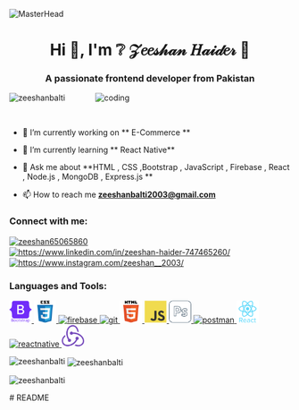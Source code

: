 ![MasterHead](https://s3.amazonaws.com/thumbnails.venngage.com/template/b62908cb-3cf7-4ae9-8c38-46d078a11d31.png) 
 <h1 align="center">Hi 👋, I'm ❔ 𝒵𝑒𝑒𝓈𝒽𝒶𝓃 𝐻𝒶𝒾𝒹𝑒𝓇  🎀</h1>
<h3 align="center">A passionate frontend developer from Pakistan</h3>
<img align="right" width="350" src="https://miro.medium.com/max/1280/1*0FqDC0_r1f5xFz3IywLYRA.jpeg" alt="coding">

<p align="left"> <img src="https://komarev.com/ghpvc/?username=zeeshanbalti&label=Profile%20views&color=0e75b6&style=flat" alt="zeeshanbalti" /> </p>

<p align="left"> <a href="https://twitter.com/" target="blank"><img src="https://img.shields.io/twitter/follow/?logo=twitter&style=for-the-badge" alt="" /></a> </p>

- 🔭 I’m currently working on ** E-Commerce **

- 🌱 I’m currently learning ** React Native**

- 💬 Ask me about **HTML , CSS ,Bootstrap , JavaScript , Firebase , React , Node.js , MongoDB , Express.js **

- 📫 How to reach me **zeeshanbalti2003@gmail.com**

<h3 align="left">Connect with me:</h3>
<p align="left">
<a href="https://twitter.com/zeeshan65065860" target="blank"><img align="center" src="https://raw.githubusercontent.com/rahuldkjain/github-profile-readme-generator/master/src/images/icons/Social/twitter.svg" alt="zeeshan65065860" height="30" width="40" /></a>
<a href="https://linkedin.com/in/https://www.linkedin.com/in/zeeshan-haider-747465260/" target="blank"><img align="center" src="https://raw.githubusercontent.com/rahuldkjain/github-profile-readme-generator/master/src/images/icons/Social/linked-in-alt.svg" alt="https://www.linkedin.com/in/zeeshan-haider-747465260/" height="30" width="40" /></a>
<a href="https://instagram.com/https://www.instagram.com/zeeshan__2003/" target="blank"><img align="center" src="https://raw.githubusercontent.com/rahuldkjain/github-profile-readme-generator/master/src/images/icons/Social/instagram.svg" alt="https://www.instagram.com/zeeshan__2003/" height="30" width="40" /></a>
</p>

<h3 align="left">Languages and Tools:</h3>
<p align="left"> <a href="https://getbootstrap.com" target="_blank" rel="noreferrer"> <img src="https://raw.githubusercontent.com/devicons/devicon/master/icons/bootstrap/bootstrap-plain-wordmark.svg" alt="bootstrap" width="40" height="40"/> </a> <a href="https://www.w3schools.com/css/" target="_blank" rel="noreferrer"> <img src="https://raw.githubusercontent.com/devicons/devicon/master/icons/css3/css3-original-wordmark.svg" alt="css3" width="40" height="40"/> </a> <a href="https://firebase.google.com/" target="_blank" rel="noreferrer"> <img src="https://www.vectorlogo.zone/logos/firebase/firebase-icon.svg" alt="firebase" width="40" height="40"/> </a> <a href="https://git-scm.com/" target="_blank" rel="noreferrer"> <img src="https://www.vectorlogo.zone/logos/git-scm/git-scm-icon.svg" alt="git" width="40" height="40"/> </a> <a href="https://www.w3.org/html/" target="_blank" rel="noreferrer"> <img src="https://raw.githubusercontent.com/devicons/devicon/master/icons/html5/html5-original-wordmark.svg" alt="html5" width="40" height="40"/> </a> <a href="https://developer.mozilla.org/en-US/docs/Web/JavaScript" target="_blank" rel="noreferrer"> <img src="https://raw.githubusercontent.com/devicons/devicon/master/icons/javascript/javascript-original.svg" alt="javascript" width="40" height="40"/> </a> <a href="https://www.photoshop.com/en" target="_blank" rel="noreferrer"> <img src="https://raw.githubusercontent.com/devicons/devicon/master/icons/photoshop/photoshop-line.svg" alt="photoshop" width="40" height="40"/> </a> <a href="https://postman.com" target="_blank" rel="noreferrer"> <img src="https://www.vectorlogo.zone/logos/getpostman/getpostman-icon.svg" alt="postman" width="40" height="40"/> </a> <a href="https://reactjs.org/" target="_blank" rel="noreferrer"> <img src="https://raw.githubusercontent.com/devicons/devicon/master/icons/react/react-original-wordmark.svg" alt="react" width="40" height="40"/> </a> <a href="https://reactnative.dev/" target="_blank" rel="noreferrer"> <img src="https://reactnative.dev/img/header_logo.svg" alt="reactnative" width="40" height="40"/> </a> <a href="https://redux.js.org" target="_blank" rel="noreferrer"> <img src="https://raw.githubusercontent.com/devicons/devicon/master/icons/redux/redux-original.svg" alt="redux" width="40" height="40"/> </a> </p>

<p><img align="left" src="https://github-readme-stats.vercel.app/api/top-langs?username=zeeshanbalti&show_icons=true&locale=en&layout=compact" alt="zeeshanbalti" /></p>

<p>&nbsp;<img align="center" src="https://github-readme-stats.vercel.app/api?username=zeeshanbalti&show_icons=true&locale=en" alt="zeeshanbalti" /></p>

<p><img align="center" src="https://github-readme-streak-stats.herokuapp.com/?user=zeeshanbalti&" alt="zeeshanbalti" /></p>
# README
